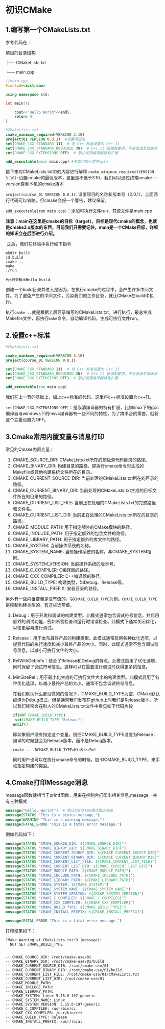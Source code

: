# 初识CMake

## 1.编写第一个CMakeLists.txt

参考代码在：

项目的目录结构

├── CMakeLists.txt

└── main.cpp

```c++
//main.cpp
#include<iostream>

using namespace std;

int main(){

    cout<<"Hello World"<<endl;
    return 0;
}
```
```cmake
#CMakeLists.txt
cmake_minimum_required(VERSION 3.10)
project(01 VERSION 0.0.1)  #设置项目名
set(CMAKE_CXX_STANDARD 11)  # 将 C++ 标准设置为 C++ 11
set(CMAKE_CXX_STANDARD_REQUIRED ON)  # C++ 11 是强制要求，不会衰退至低版本
set(CMAKE_CXX_EXTENSIONS OFF)  # 禁止使用编译器特有扩展

add_executable(main main.cpp) #生成可执行文件main
```
接下来对CMakeLists.txt中的内容进行解释
`cmake_minimum_required(VERSION 3.10):`设置cmake的最低版本，这里是不低于3.10，我们可以通过终端cmake --version查看本机的cmake版本

`project(course_01 VERSION 0.0.1)`: 设置项目的名称和版本号（0.0.1），上面两行代码可以省略，但cmake会报一个警告，建议保留。

`add_executable(run main.cpp)`：添加可执行文件run，其源文件是main.cpp

**注意：main在这里是cmake的目标（target），目标是现代cmake的概念，也就是cmake3.x版本的东西。目前我们只需要记住，main是一个CMake目标，详细的知识会在后面进行介绍。**

​	之后，我们在终端中执行如下指令

```shell
mkdir build
cd build
cmake ..
make
./run

#此时会输出Hello World
```

​	创建一个build目录并进入是因为，在执行cmake的过程中，会产生许多中间文件。为了避免产生的中间文件，污染我们的工作目录，就让CMake在build中执行。

​	执行`cmake ..`就是根据上层目录编写的CMakeLists.txt，进行执行，最总生成Makefile文件，再执行`make`命令，自动编译代码，生成可执行文件run。

## 2.设置c++标准

```cmake
#CMakeLists.txt

cmake_minimum_required(VERSION 3.10)
project(course_01 VERSION 0.0.1)

set(CMAKE_CXX_STANDARD 11)  # 将 C++ 标准设置为 C++ 11
set(CMAKE_CXX_STANDARD_REQUIRED ON)  # C++ 11 是强制要求，不会衰退至低版本
set(CMAKE_CXX_EXTENSIONS OFF)  # 禁止使用编译器特有扩展

add_executable(run main.cpp)

```

​	我们在上一节的基础上，加上c++标准的代码，这里将c++标准设置为c++11。

​	`set(CMAKE_CXX_EXTENSIONS OFF）`：是取消编译器的特有扩展，比如linux下的gcc编译器与windows下的msvc编译器有一些不同的特性，为了跨平台的需要，就将这个变量设置为OFF。

## 3.Cmake常用内置变量与消息打印
常见的Cmake内置变量：
1. CMAKE_SOURCE_DIR: CMakeLists.txt所在的顶级源代码目录的路径。
2. CMAKE_BINARY_DIR: 构建目录的路径，即执行cmake命令时生成的Makefile或其他构建系统文件所在的目录。
3. CMAKE_CURRENT_SOURCE_DIR: 当前处理的CMakeLists.txt所在的目录的路径。
4. CMAKE_CURRENT_BINARY_DIR: 当前处理的CMakeLists.txt生成的目标文件所在的目录的路径。
5. CMAKE_CURRENT_LIST_FILE: 当前正在处理的CMakeLists.txt的完整路径和文件名。
6. CMAKE_CURRENT_LIST_DIR: 当前正在处理的CMakeLists.txt所在的目录的路径。
7. CMAKE_MODULE_PATH: 用于指定额外的CMake模块的路径。
8. CMAKE_INCLUDE_PATH: 用于指定额外的包含文件的路径。
9. CMAKE_LIBRARY_PATH: 用于指定额外的库文件的路径。
10. CMAKE_SYSTEM: 当前操作系统的名称。
11. CMAKE_SYSTEM_NAME: 当前操作系统的名称，与CMAKE_SYSTEM相同。
12. CMAKE_SYSTEM_VERSION: 当前操作系统的版本号。
13. CMAKE_C_COMPILER: C编译器的路径。
14. CMAKE_CXX_COMPILER: C++编译器的路径。
15. CMAKE_BUILD_TYPE: 构建类型，如Debug、Release等。
16. CMAKE_INSTALL_PREFIX: 安装目录的路径。

另外有一些内置变量是没有值的，以`CMAKE_BUILD_TYPE`为例。`CMAKE_BUILD_TYPE`是控制构建类型的，有这些选项值，

1. Debug：用于开发和调试的构建类型。此模式通常包含调试符号信息，并启用额外的调试功能，例如断言检查和运行时错误检查。此模式下通常关闭优化，以便更容易进行调试。

2. Release：用于发布最终产品的构建类型。此模式通常启用各种优化选项，以提高代码的执行速度和减小最终产品的大小。同时，此模式通常不包含调试符号信息，以减小可执行文件的大小。

3. RelWithDebInfo：结合了Release和Debug的特点。此模式启用了优化选项，同时保留了调试符号信息。这样可以在需要进行调试时获得更多的信息。

4. MinSizeRel：用于最小化生成的可执行文件大小的构建类型。此模式启用了各种优化选项，以减小最终产品的大小。通常不包含调试符号信息。

   ​	在我们默认什么都没做的的情况下，CMAKE_BUILD_TYPE为空，CMake默认编译为Debug模式，但是通常我们发布在github上时我们是Release版本，所以我们经常会在别人的CMakeLists.txt文件中看见如下代码片段

   ```cmake
   if(NOT CMAKE_BUILD_TYPE)
   	set(CMAKE_BUILD_TYPE "Release")
   endif()
   ```

   ​	即如果用户没有指定这个变量，则把CMAKE_BUILD_TYPE设置为Release，编译的时候就会为Release版本，而不是Debug版本。

   ```shell
   cmake .. -DCMAKE_BUILD_TYPE=MinSizeRel
   ```

   ​	同时用户也可以在执行cmake命令的时候，加-DCMAKE_BUILD_TYPE，来手动指定构建的类型。

## 4.Cmake打印Message消息
message函数就相当于printf函数，用来在控制台打印出相关信息,message一共有三种模式

```cmake
message("Hello, World!")  # 默认以STATUS模式输出消息
message(STATUS "This is a status message.")
message(WARNING "This is a warning message.")
message(FATAL_ERROR "This is a fatal error message.")
```
例如代码如下：
```cmake
message(STATUS "CMAKE_SOURCE_DIR: ${CMAKE_SOURCE_DIR}")
message(STATUS "CMAKE_BINARY_DIR: ${CMAKE_BINARY_DIR}")
message(STATUS "CMAKE_CURRENT_SOURCE_DIR: ${CMAKE_CURRENT_SOURCE_DIR}")
message(STATUS "CMAKE_CURRENT_BINARY_DIR: ${CMAKE_CURRENT_BINARY_DIR}")
message(STATUS "CMAKE_CURRENT_LIST_FILE: ${CMAKE_CURRENT_LIST_FILE}")
message(STATUS "CMAKE_CURRENT_LIST_DIR: ${CMAKE_CURRENT_LIST_DIR}")
message(STATUS "CMAKE_MODULE_PATH: ${CMAKE_MODULE_PATH}")
message(STATUS "CMAKE_INCLUDE_PATH: ${CMAKE_INCLUDE_PATH}")
message(STATUS "CMAKE_LIBRARY_PATH: ${CMAKE_LIBRARY_PATH}")
message(STATUS "CMAKE_SYSTEM: ${CMAKE_SYSTEM}")
message(STATUS "CMAKE_SYSTEM_NAME: ${CMAKE_SYSTEM_NAME}")
message(STATUS "CMAKE_SYSTEM_VERSION: ${CMAKE_SYSTEM_VERSION}")
message(STATUS "CMAKE_C_COMPILER: ${CMAKE_C_COMPILER}")
message(STATUS "CMAKE_CXX_COMPILER: ${CMAKE_CXX_COMPILER}")
message(STATUS "CMAKE_BUILD_TYPE: ${CMAKE_BUILD_TYPE}")
message(STATUS "CMAKE_INSTALL_PREFIX: ${CMAKE_INSTALL_PREFIX}")

message(FATAL_ERROR "This is a fatal error message.")
```

打印结果如下：
```
CMake Warning at CMakeLists.txt:9 (message):
  NOT SET CMAKE_BUILD_TYPE


-- CMAKE_SOURCE_DIR: /root/cmake-use/01
-- CMAKE_BINARY_DIR: /root/cmake-use/01/build
-- CMAKE_CURRENT_SOURCE_DIR: /root/cmake-use/01
-- CMAKE_CURRENT_BINARY_DIR: /root/cmake-use/01/build
-- CMAKE_CURRENT_LIST_FILE: /root/cmake-use/01/CMakeLists.txt
-- CMAKE_CURRENT_LIST_DIR: /root/cmake-use/01
-- CMAKE_MODULE_PATH: 
-- CMAKE_INCLUDE_PATH: 
-- CMAKE_LIBRARY_PATH: 
-- CMAKE_SYSTEM: Linux-5.15.0-107-generic
-- CMAKE_SYSTEM_NAME: Linux
-- CMAKE_SYSTEM_VERSION: 5.15.0-107-generic
-- CMAKE_C_COMPILER: /usr/bin/cc
-- CMAKE_CXX_COMPILER: /usr/bin/c++
-- CMAKE_BUILD_TYPE: Release
-- CMAKE_INSTALL_PREFIX: /usr/local
```